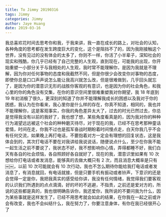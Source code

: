 ```yaml
---
title: To Jimmy 20190316
tags: Jimmy
categories: Jimmy
author: Jaye Huang
date: 2019-03-16
---
```


我总喜欢花时间去思考你和我，于我来讲，我一直在成长的路上，对社会的认知，各种角度的思考都在发生跨度巨大的变化，这个是阻挡不了的，因为我刚接触这个世界，没有见过的没有体会的太多了，你则不一样，你活了小半辈子，深知社会的现实和残酷，你几乎已经有了自己完整的人生观，直到现在，可能我的出现，你开始重塑一小部分关于与我相处的人生观，我时常不能理解你，是因为我就是不理解，因为你对任何事物的态度和我截然不同，但是你很少会改变你对事物的态度，即使你总是口口声声说怎么能让我高兴就怎么改，但是很难做到，几乎回头就忘了，是因为你的潜意识无形的战胜你客观的有意识，也是因为你的社会角色，和我心里的你的角色没有交集，在你的意识空间里很难重塑我对你期望，我 18 年底到 19 年初消极了很久，更深刻的知道了你并不能理解我成长的困惑以及我对于你的困惑，我认为在你看来，我心里你是什么样的存在，你真不知道，相同的，我也并不能理解你，这是客观事实，你我的角色差异太大了，过去的时光已然过去，你总是觉得我没有以前的我好了，我也想了想，某些角度看真是的，因为我对你的种种行为渴望远远被这个社会的种种磨灭待尽，对于现在的我，已经不在思考那种童话爱情，时间在走，你我不过也是孤军奋战时期盼着时间慢点走，白天你我几乎不会有任何交流，如果晚上再打电话，不要抱着对方一定会有理想的回复状态，这是我体会到的，其次打电话不要在对我讲给我说说话，随便说点什么，至少在你我不能一起生活之前不要说了，我状态不好，我不想影响你心情，弄得都睡不好，我们白天有各自的社会烦恼，各自照顾好各自就好了，现在的我，潜意识里如果有 10 次想给你打电话或者发消息，能够真的去做大概只有 2 次，而且消息大概率是只有 ￼￼，以前 10 次可能就会有 10 次行动，我也不怎么期待你能给我打电话或者发消息了，有消息就回，有电话就接，但是只要手机有振动或者铃声，下意识的还是会觉得一定是你，我把我真实的感受给你讲，我没有任何情绪，我觉得我们要客观的认识我们所遇到的点点滴滴，好的坏的不逃避，不指责，之前还是爱对方的，所说的这些都是真的，我也很明确告诉你，我还爱你，我所说的不要问我为什么，因为某些事就是这样发生了，已经不用思考就会如此的结果，在你我在一起之前或许会有改变，我也不会纠结什么，我在努力了，你要注意身体，有你在我已经很开心了
